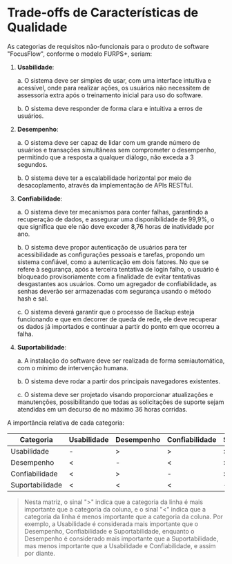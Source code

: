 # Trade-offs de Características de Qualidade

As categorias de requisitos não-funcionais para o produto de software "FocusFlow", conforme o modelo FURPS+, seriam:

1. **Usabilidade**: 
   
   a. O sistema deve ser simples de usar, com uma interface intuitiva e acessível, onde para realizar ações, os usuários não necessitem de assessoria extra após o treinamento inicial para uso do software.

   b. O sistema deve responder de forma clara e intuitiva a erros de usuários.

2. **Desempenho**: 
   
   a. O sistema deve ser capaz de lidar com um grande número de usuários e transações simultâneas sem comprometer o desempenho, permitindo que a resposta a qualquer diálogo, não exceda a 3 segundos.

   b. O sistema deve ter a escalabilidade horizontal por meio de desacoplamento, através da implementação de APIs RESTful.

3. **Confiabilidade**: 
   
   a. O sistema deve ter mecanismos para conter falhas, garantindo a recuperação de dados, e assegurar uma disponibilidade de 99,9%, o que significa que ele não deve exceder 8,76 horas de inatividade por ano.
   
   b. O sistema deve propor autenticação de usuários para ter acessibilidade as configurações pessoais e tarefas, propondo um sistema confiável, como a autenticação em dois fatores. No que se refere à segurança, após a terceira tentativa de login falho, o usuário é bloqueado provisoriamente com a finalidade de evitar tentativas desgastantes aos usuários. Como um agregador de confiabilidade, as senhas deverão ser armazenadas com segurança usando o método hash e sal.

   c. O sistema deverá garantir que o processo de Backup esteja funcionando e que em decorrer de queda de rede, ele deve recuperar os dados já importados e continuar a partir do ponto em que ocorreu a falha. 

4. **Suportabilidade**: 
   
   a. A instalação do software deve ser realizada de forma semiautomática, com o mínimo de intervenção humana.

   b. O sistema deve rodar a partir dos principais navegadores existentes.

   c. O sistema deve ser projetado visando proporcionar atualizações e manutenções, possibilitando que todas as solicitações de suporte sejam atendidas em um decurso de no máximo 36 horas corridas.

A importância relativa de cada categoria:

| Categoria | Usabilidade | Desempenho | Confiabilidade | Suportabilidade |
| --- | --- | --- | --- | --- |
| Usabilidade | - | > | > | > |
| Desempenho | < | - | < | > |
| Confiabilidade | < | > | - | > |
| Suportabilidade | < | < | < | - |

> Nesta matriz, o sinal ">" indica que a categoria da linha é mais importante que a categoria da coluna, e o sinal "<" indica que a categoria da linha é menos importante que a categoria da coluna. Por exemplo, a Usabilidade é considerada mais importante que o Desempenho, Confiabilidade e Suportabilidade, enquanto o Desempenho é considerado mais importante que a Suportabilidade, mas menos importante que a Usabilidade e Confiabilidade, e assim por diante.
